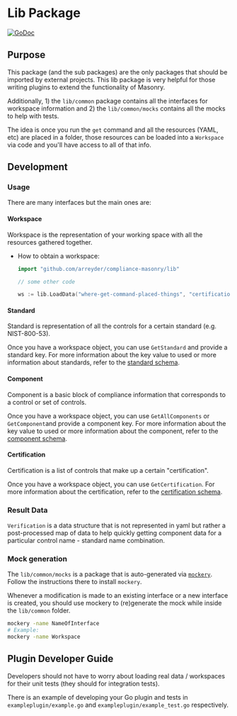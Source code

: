 # Lib Package

[![GoDoc](https://godoc.org/github.com/arreyder/compliance-masonry/lib?status.svg)](https://godoc.org/github.com/arreyder/compliance-masonry/lib)

## Purpose

This package (and the sub packages) are the only packages that should
be imported by external projects. This lib package is very helpful for
those writing plugins to extend the functionality of Masonry.

Additionally, 1) the `lib/common` package contains all the interfaces for
workspace information and 2) the `lib/common/mocks` contains all the
mocks to help with tests.

The idea is once you run the `get` command and all the resources
(YAML, etc) are placed in a folder, those resources can be loaded into
 a `Workspace` via code and you'll have access to all of that info.
 
## Development

### Usage
 
There are many interfaces but the main ones are:

#### Workspace
Workspace is the representation of your working space with all the
resources gathered together.
- How to obtain a workspace:
  ```go
  import "github.com/arreyder/compliance-masonry/lib"
  
  // some other code
  
  ws := lib.LoadData("where-get-command-placed-things", "certification-path")
  ```

#### Standard
Standard is representation of all the controls for a certain standard 
(e.g. NIST-800-53).

Once you have a workspace object, you can use `GetStandard` and provide
a standard key. For more information about the key value to used or more
information about standards, refer to the
[standard schema](https://github.com/arreyder/schemas#standards).

#### Component
Component is a basic block of compliance information that corresponds to
a control or set of controls.

Once you have a workspace object, you can use `GetAllComponents` or
`GetComponent`and provide a component key. For more information about 
the key value to used or more information about the component, refer to
the [component schema](https://github.com/arreyder/schemas#components).

#### Certification
Certification is a list of controls that make up a certain
"certification".

Once you have a workspace object, you can use `GetCertification`.
For more information about the certification, refer to the
[certification schema](https://github.com/arreyder/schemas#certifications).

### Result Data
`Verification` is a data structure that is not represented in yaml but
rather a post-processed map of data to help quickly getting component
data for a particular control name - standard name combination.

### Mock generation
The `lib/common/mocks` is a package that is auto-generated via
 [`mockery`](https://github.com/vektra/mockery). Follow the
 instructions there to install `mockery`.
 
 Whenever a modification is made to an existing interface or a new 
 interface is created, you should use mockery to (re)generate the mock
 while inside the `lib/common` folder.

```sh
mockery -name NameOfInterface
# Example:
mockery -name Workspace
```


## Plugin Developer Guide
Developers should not have to worry about loading real data / workspaces
for their unit tests (they should for integration tests).

There is an example of developing your Go plugin and tests in
`exampleplugin/example.go` and `exampleplugin/example_test.go`
respectively.
